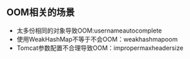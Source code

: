 ## OOM相关的场景
- 太多份相同的对象导致OOM:usernameautocomplete
- 使用WeakHashMap不等于不会OOM：weakhashmapoom
- Tomcat参数配置不合理导致OOM：impropermaxheadersize
